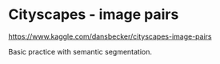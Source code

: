 # Cityscapes - image pairs

https://www.kaggle.com/dansbecker/cityscapes-image-pairs

Basic practice with semantic segmentation.
